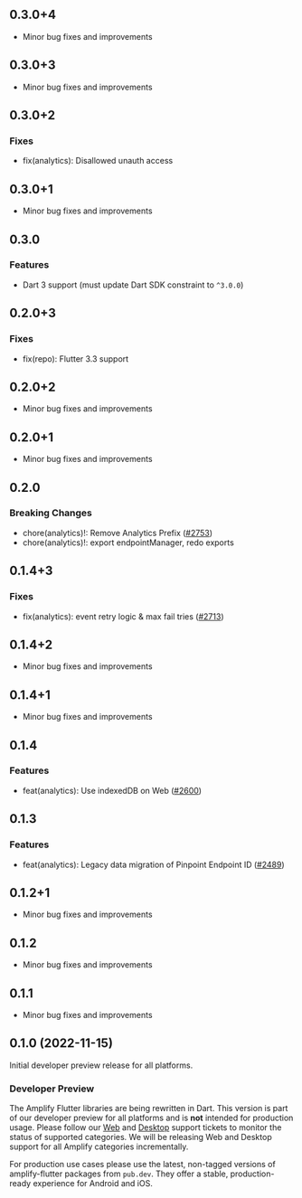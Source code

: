 ## 0.3.0+4

- Minor bug fixes and improvements

## 0.3.0+3

- Minor bug fixes and improvements

## 0.3.0+2

### Fixes
- fix(analytics): Disallowed unauth access

## 0.3.0+1

- Minor bug fixes and improvements

## 0.3.0

### Features
- Dart 3 support (must update Dart SDK constraint to `^3.0.0`)

## 0.2.0+3

### Fixes
- fix(repo): Flutter 3.3 support

## 0.2.0+2

- Minor bug fixes and improvements

## 0.2.0+1

- Minor bug fixes and improvements

## 0.2.0

### Breaking Changes
- chore(analytics)!: Remove Analytics Prefix ([#2753](https://github.com/aws-amplify/amplify-flutter/pull/2753))
- chore(analytics)!: export endpointManager, redo exports

## 0.1.4+3

### Fixes
- fix(analytics): event retry logic & max fail tries ([#2713](https://github.com/aws-amplify/amplify-flutter/pull/2713))

## 0.1.4+2

- Minor bug fixes and improvements

## 0.1.4+1

- Minor bug fixes and improvements

## 0.1.4

### Features
- feat(analytics): Use indexedDB on Web ([#2600](https://github.com/aws-amplify/amplify-flutter/pull/2600))

## 0.1.3

### Features
- feat(analytics): Legacy data migration of Pinpoint Endpoint ID ([#2489](https://github.com/aws-amplify/amplify-flutter/pull/2489))

## 0.1.2+1

- Minor bug fixes and improvements

## 0.1.2

- Minor bug fixes and improvements

## 0.1.1

- Minor bug fixes and improvements

## 0.1.0 (2022-11-15)

Initial developer preview release for all platforms.

### Developer Preview

The Amplify Flutter libraries are being rewritten in Dart. This version is part of our developer preview for all platforms and is **not** intended for production usage. Please follow our [Web](https://github.com/aws-amplify/amplify-flutter/issues/234) and [Desktop](https://github.com/aws-amplify/amplify-flutter/issues/133) support tickets to monitor the status of supported categories. We will be releasing Web and Desktop support for all Amplify categories incrementally.

For production use cases please use the latest, non-tagged versions of amplify-flutter packages from `pub.dev`. They offer a stable, production-ready experience for Android and iOS.
